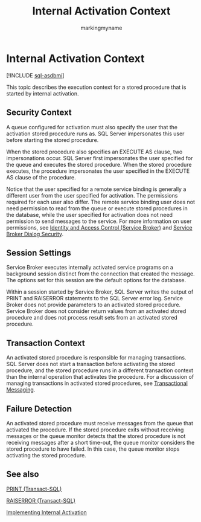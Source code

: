 ﻿---
title: Internal Activation Context
description: "This topic describes the execution context for a stored procedure that is started by internal activation."
ms.prod: sql
ms.technology: configuration
ms.topic: conceptual
author: markingmyname
ms.author: maghan
ms.reviewer: mikeray
ms.date: "03/30/2022"
---

# Internal Activation Context

[!INCLUDE [sql-asdbmi](../../includes/applies-to-version/sql-asdbmi.md)]

This topic describes the execution context for a stored procedure that is started by internal activation.

## Security Context



A queue configured for activation must also specify the user that the activation stored procedure runs as. SQL Server impersonates this user before starting the stored procedure.

When the stored procedure also specifies an EXECUTE AS clause, two impersonations occur. SQL Server first impersonates the user specified for the queue and executes the stored procedure. When the stored procedure executes, the procedure impersonates the user specified in the EXECUTE AS clause of the procedure.

Notice that the user specified for a remote service binding is generally a different user from the user specified for activation. The permissions required for each user also differ. The remote service binding user does not need permission to read from the queue or execute stored procedures in the database, while the user specified for activation does not need permission to send messages to the service. For more information on user permissions, see [Identity and Access Control (Service Broker)](identity-and-access-control.md) and [Service Broker Dialog Security](service-broker-dialog-security.md).

## Session Settings



Service Broker executes internally activated service programs on a background session distinct from the connection that created the message. The options set for this session are the default options for the database.

Within a session started by Service Broker, SQL Server writes the output of PRINT and RAISERROR statements to the SQL Server error log. Service Broker does not provide parameters to an activated stored procedure. Service Broker does not consider return values from an activated stored procedure and does not process result sets from an activated stored procedure.

## Transaction Context



An activated stored procedure is responsible for managing transactions. SQL Server does not start a transaction before activating the stored procedure, and the stored procedure runs in a different transaction context than the internal operation that activates the procedure. For a discussion of managing transactions in activated stored procedures, see [Transactional Messaging](transactional-messaging.md).

## Failure Detection



An activated stored procedure must receive messages from the queue that activated the procedure. If the stored procedure exits without receiving messages or the queue monitor detects that the stored procedure is not receiving messages after a short time-out, the queue monitor considers the stored procedure to have failed. In this case, the queue monitor stops activating the stored procedure.

## See also

[PRINT (Transact-SQL)](../../t-sql/language-elements/print-transact-sql.md)

[RAISERROR (Transact-SQL)](../../t-sql/language-elements/raiserror-transact-sql.md)



[Implementing Internal Activation](implementing-internal-activation.md)

